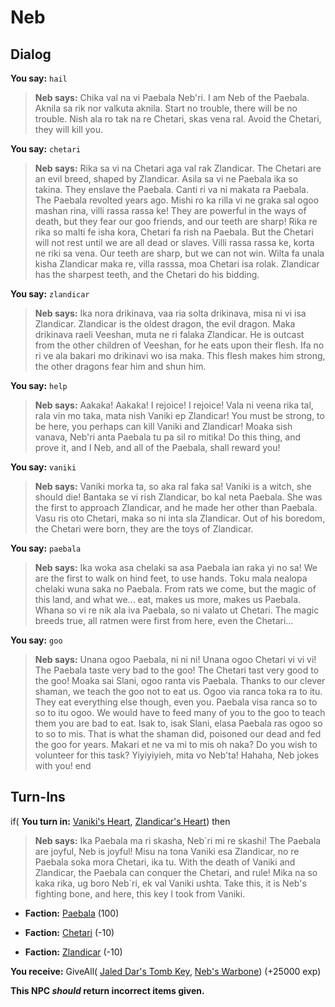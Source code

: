 # Neb
## Dialog

**You say:** `hail`



>**Neb says:** Chika val na vi Paebala Neb'ri. I am Neb of the Paebala. Aknila sa rik nor valkuta aknila. Start no trouble, there will be no trouble. Nish ala ro tak na re Chetari, skas vena ral. Avoid the Chetari, they will kill you.

**You say:** `chetari`



>**Neb says:** Rika sa vi na Chetari aga val rak Zlandicar. The Chetari are an evil breed, shaped by Zlandicar. Asila sa vi ne Paebala ika so takina. They enslave the Paebala. Canti ri va ni makata ra Paebala. The Paebala revolted years ago. Mishi ro ka rilla vi ne graka sal ogoo mashan rina, villi rassa rassa ke! They are powerful in the ways of death, but they fear our goo friends, and our teeth are sharp! Rika re rika so malti fe isha kora, Chetari fa rish na Paebala. But the Chetari will not rest until we are all dead or slaves. Villi rassa rassa ke, korta ne riki sa vena. Our teeth are sharp, but we can not win. Wilta fa unala kisha Zlandicar maka re, villa rasssa, moa Chetari isa rolak. Zlandicar has the sharpest teeth, and the Chetari do his bidding.

**You say:** `zlandicar`



>**Neb says:** Ika nora drikinava, vaa ria solta drikinava, misa ni vi isa Zlandicar. Zlandicar is the oldest dragon, the evil dragon. Maka drikinava raeli Veeshan, muta ne ri falaka Zlandicar. He is outcast from the other children of Veeshan, for he eats upon their flesh. Ifa no ri ve ala bakari mo drikinavi wo isa maka. This flesh makes him strong, the other dragons fear him and shun him.

**You say:** `help`



>**Neb says:** Aakaka! Aakaka! I rejoice! I rejoice! Vala ni veena rika tal, rala vin mo taka, mata nish Vaniki ep Zlandicar! You must be strong, to be here, you perhaps can kill Vaniki and Zlandicar! Moaka sish vanava, Neb'ri anta Paebala tu pa sil ro mitika! Do this thing, and prove it, and I Neb, and all of the Paebala, shall reward you!

**You say:** `vaniki`



>**Neb says:** Vaniki morka ta, so aka ral faka sa! Vaniki is a witch, she should die! Bantaka se vi rish Zlandicar, bo kal neta Paebala. She was the first to approach Zlandicar, and he made her other than Paebala. Vasu ris oto Chetari, maka so ni inta sla Zlandicar. Out of his boredom, the Chetari were born, they are the toys of Zlandicar.

**You say:** `paebala`



>**Neb says:** Ika woka asa chelaki sa asa Paebala ian raka yi no sa! We are the first to walk on hind feet, to use hands. Toku mala nealopa chelaki wuna saka no Paebala. From rats we come, but the magic of this land, and what we... eat, makes us more, makes us Paebala. Whana so vi re nik ala iva Paebala, so ni valato ut Chetari. The magic breeds true, all ratmen were first from here, even the Chetari...

**You say:** `goo`



>**Neb says:** Unana ogoo Paebala, ni ni ni! Unana ogoo Chetari vi vi vi! The Paebala taste very bad to the goo! The Chetari tast very good to the goo! Moaka sai Slani, ogoo ranta vis Paebala. Thanks to our clever shaman, we teach the goo not to eat us. Ogoo via ranca toka ra to itu. They eat everything else though, even you. Paebala visa ranca so to so to itu ogoo. We would have to feed many of you to the goo to teach them you are bad to eat. Isak to, isak Slani, elasa Paebala ras ogoo so to so to mis. That is what the shaman did, poisoned our dead and fed the goo for years. Makari et ne va mi to mis oh naka? Do you wish to volunteer for this task? Yiyiyiyieh, mita vo Neb'ta! Hahaha, Neb jokes with you!
end

## Turn-Ins





if( **You turn in:** [Vaniki's Heart](/item/26033), [Zlandicar's Heart](/item/26009)) then


>**Neb says:** Ika Paebala ma ri skasha, Neb\`ri mi re skashi! The Paebala are joyful, Neb is joyful! Misu na tona Vaniki esa Zlandicar, no re Paebala soka mora Chetari, ika tu. With the death of Vaniki and Zlandicar, the Paebala can conquer the Chetari, and rule! Mika na so kaka rika, ug boro Neb\`ri, ek val Vaniki ushta. Take this, it is Neb's fighting bone, and here, this key I took from Vaniki.


* __Faction:__ [Paebala](/faction/463) (100)


* __Faction:__ [Chetari](/faction/462) (-10)


* __Faction:__ [Zlandicar](/faction/464) (-10)


 **You receive:** GiveAll( [Jaled Dar's Tomb Key](/item/28060), [Neb's Warbone](/item/26040)) (+25000 exp)

**This NPC *should* return incorrect items given.**
